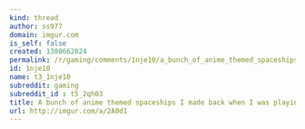 ```yaml
---
kind: thread
author: ss977
domain: imgur.com
is_self: false
created: 1380662024
permalink: /r/gaming/comments/1nje10/a_bunch_of_anime_themed_spaceships_i_made_back/
id: 1nje10
name: t3_1nje10
subreddit: gaming
subreddit_id : t5_2qh03
title: A bunch of anime themed spaceships I made back when I was playing Spore :/
url: http://imgur.com/a/2A0d1
---
```



